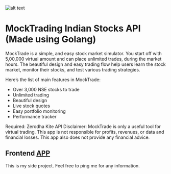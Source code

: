 ![alt text](https://github.com/sairahul1526/mocktrade/blob/master/pics/group.png?raw=true)

# MockTrading Indian Stocks API (Made using Golang)

MockTrade is a simple, and easy stock market simulator. You start off with 5,00,000 virtual amount and can place unlimited trades, during the market hours. The beautiful design and easy trading flow help users learn the stock market, monitor their stocks, and test various trading strategies.

Here’s the list of main features in MockTrade:

- Over 3,000 NSE stocks to trade
- Unlimited trading
- Beautiful design
- Live stock quotes
- Easy portfolio monitoring
- Performance tracker

Required: Zerodha Kite API 
Disclaimer: MockTrade is only a useful tool for virtual trading. This app is not responsible for profits, revenues, or data and financial losses. This app also does not provide any financial advice.

## Frontend [APP](https://github.com/sairahul1526/mocktrade)


This is my side project.
Feel free to ping me for any information.

